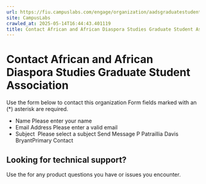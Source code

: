 ```yaml
---
url: https://fiu.campuslabs.com/engage/organization/aadsgraduatestudentassociation/contact
site: CampusLabs
crawled_at: 2025-05-14T16:44:43.401119
title: Contact African and African Diaspora Studies Graduate Student Association - Panther Connect
---
```


# Contact African and African Diaspora Studies Graduate Student Association
Use the form below to contact this organization
Form fields marked with an (*) asterisk are required.
* Name
Please enter your name
* Email Address
Please enter a valid email
* Subject
​
Please select a subject
Send Message
P
Patraillia Davis BryantPrimary Contact
## Looking for technical support?
Use the for any product questions you have or issues you encounter.
